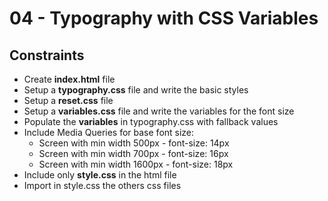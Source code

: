 # 04 - Typography with CSS Variables


## Constraints
* Create **index.html** file
* Setup a **typography.css** file and write the basic styles
* Setup a **reset.css** file
* Setup a **variables.css** file and write the variables for the font size
* Populate the **variables** in typography.css with fallback values
* Include Media Queries for base font size:
    * Screen with min width 500px - font-size: 14px
    * Screen with min width 700px - font-size: 16px
    * Screen with min width 1600px - font-size: 18px
* Include only **style.css** in the html file
* Import in style.css the others css files


